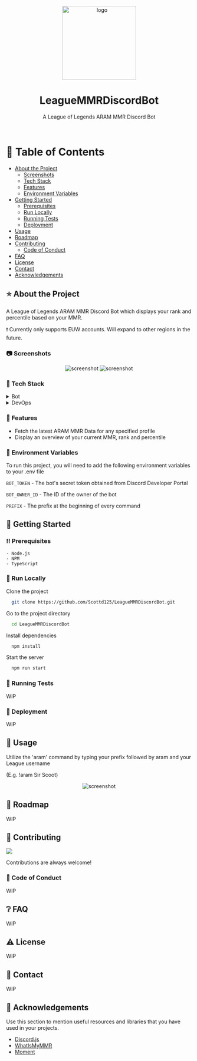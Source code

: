 <div align="center">

  <img src="assets/logo.png" alt="logo" width="200" height="auto" />
  <h1>LeagueMMRDiscordBot</h1>
  
  <p>
    A League of Legends ARAM MMR Discord Bot
  </p>
</div>

<br />

<!-- Table of Contents -->
# 📔 Table of Contents
- [About the Project](#⭐-about-the-project)
  * [Screenshots](#📷-screenshots)
  * [Tech Stack](#👾-tech-stack)
  * [Features](#🎯-features)
  * [Environment Variables](#🔑-environment-variables)
- [Getting Started](#🧰-getting-started)
  * [Prerequisites](#‼️-prerequisites)
  * [Run Locally](#🏃-run-locally)
  * [Running Tests](#🧪-running-tests)
  * [Deployment](#🚩-deployment)
- [Usage](#👀-usage)
- [Roadmap](#🧭-roadmap)
- [Contributing](#👋-contributing)
  * [Code of Conduct](#📜-code-of-conduct)
- [FAQ](#❔-faq)
- [License](#⚠️-license)
- [Contact](#🤝-contact)
- [Acknowledgements](#💎-acknowledgements)

  

<!-- About the Project -->
## ⭐ About the Project

A League of Legends ARAM MMR Discord Bot which displays your rank and percentile based on your MMR.

❗ Currently only supports EUW accounts. Will expand to other regions in the future.

<!-- Screenshots -->
### 📷 Screenshots

<div align="center"> 
  <img src="assets/screenshot1.png" alt="screenshot" />
  <img src="assets/screenshot2.png" alt="screenshot" />
</div>


<!-- TechStack -->
### 👾 Tech Stack

<details>
  <summary>Bot</summary>
  <ul>
    <li><a href="https://nodejs.org/en/">Node.js</a></li>
    <li><a href="https://www.typescriptlang.org/">Typescript</a></li>
  </ul>
</details>

<details>
<summary>DevOps</summary>
  <ul>
    <li><a href="https://www.heroku.com/">Heroku</a></li>
  </ul>
</details>

<!-- Features -->
### 🎯 Features

- Fetch the latest ARAM MMR Data for any specified profile
- Display an overview of your current MMR, rank and percentile

<!-- Env Variables -->
### 🔑 Environment Variables

To run this project, you will need to add the following environment variables to your .env file

`BOT_TOKEN` - The bot's secret token obtained from Discord Developer Portal

`BOT_OWNER_ID` - The ID of the owner of the bot

`PREFIX` - The prefix at the beginning of every command

<!-- Getting Started -->
## 	🧰 Getting Started

<!-- Prerequisites -->
### ‼️ Prerequisites
   
    - Node.js
    - NPM
    - TypeScript

<!-- Run Locally -->
### 🏃 Run Locally

Clone the project

```bash
  git clone https://github.com/Scottd125/LeagueMMRDiscordBot.git
```

Go to the project directory

```bash
  cd LeagueMMRDiscordBot
```

Install dependencies

```bash
  npm install
```

Start the server

```bash
  npm run start
```

<!-- Running Tests -->
### 🧪 Running Tests

WIP

<!-- Deployment -->
### 🚩 Deployment

<!-- TODO -->
WIP

<!-- Usage -->
## 👀 Usage

Utilize the 'aram' command by typing your prefix followed by aram and your League username

(E.g. !aram Sir Scoot)

<div align="center"> 
  <img src="assets/screenshot1.png" alt="screenshot" />
</div>

<!-- Roadmap -->
## 🧭 Roadmap

<!-- TODO -->
WIP

<!-- Contributing -->
## 👋 Contributing

<a href="https://github.com/Scottd125/LeagueMMRDiscordBot/graphs/contributors">
  <img src="https://contrib.rocks/image?repo=Scottd125/LeagueMMRDiscordBot" />
</a>

Contributions are always welcome!

<!-- TODO -->
<!-- See `contributing.md` for ways to get started. -->


<!-- Code of Conduct -->
### 📜 Code of Conduct

<!-- TODO -->
WIP
<!-- Please read the [Code of Conduct](https://github.com/Scottd125/LeagueMMRDiscordBot/blob/master/CODE_OF_CONDUCT.md) -->

<!-- FAQ -->
## ❔ FAQ

<!-- TODO -->
WIP

<!-- License -->
## ⚠️ License

<!-- TODO -->
WIP

<!-- Contact -->
## 🤝 Contact

<!-- TODO -->
WIP

<!-- Acknowledgments -->
## 💎 Acknowledgements

Use this section to mention useful resources and libraries that you have used in your projects.

 - [Discord.js](https://discord.js.org/#/)
 - [WhatIsMyMMR](https://dev.whatismymmr.com/)
 - [Moment](https://momentjs.com/)
